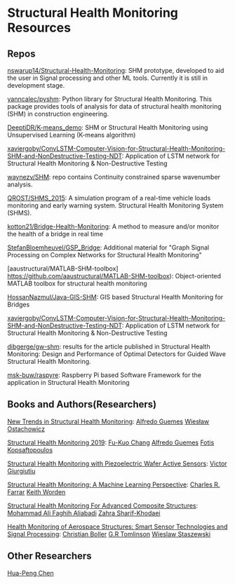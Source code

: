 # Structural Health Monitoring Resources


## Repos
[nswarup14/Structural-Health-Monitoring](https://github.com/nswarup14/Structural-Health-Monitoring): SHM prototype, developed to aid the user in Signal processing and other ML tools. Currently it is still in development stage.

[yanncalec/pyshm](https://github.com/yanncalec/pyshm): Python library for Structural Health Monitoring. This package provides tools of analysis for data of structural health monitoring (SHM) in construction engineering.

[DeeptiDR/K-means_demo](https://github.com/DeeptiDR/K-means_demo): SHM or Structural Health Monitoring using Unsupervised Learning (K-means algorithm)

[xaviergoby/ConvLSTM-Computer-Vision-for-Structural-Health-Monitoring-SHM-and-NonDestructive-Testing-NDT](https://github.com/xaviergoby/ConvLSTM-Computer-Vision-for-Structural-Health-Monitoring-SHM-and-NonDestructive-Testing-NDT): Application of LSTM network for Structural Health Monitoring & Non-Destructive Testing

[waynezv/SHM](https://github.com/waynezv/SHM): repo contains Continuity constrained sparse wavenumber analysis.

[QROST/SHMS_2015](https://github.com/QROST/SHMS_2015): A simulation program of a real-time vehicle loads monitoring and early warning system. Structural Health Monitoring System (SHMS).

[kotton21/Bridge-Health-Monitoring](https://github.com/kotton21/Bridge-Health-Monitoring): A method to measure and/or monitor the health of a bridge in real time

[StefanBloemheuvel/GSP_Bridge](https://github.com/StefanBloemheuvel/GSP_Bridge): Additional material for "Graph Signal Processing on Complex Networks for Structural Health Monitoring"

[aaustructural/MATLAB-SHM-toolbox] https://github.com/aaustructural/MATLAB-SHM-toolbox): Object-oriented MATLAB toolbox for structural health monitoring

[HossanNazmul/Java-GIS-SHM](https://github.com/HossanNazmul/Java-GIS-SHM): GIS based Structural Health Monitoring for Bridges

[xaviergoby/ConvLSTM-Computer-Vision-for-Structural-Health-Monitoring-SHM-and-NonDestructive-Testing-NDT](https://github.com/xaviergoby/ConvLSTM-Computer-Vision-for-Structural-Health-Monitoring-SHM-and-NonDestructive-Testing-NDT): Application of LSTM network for Structural Health Monitoring & Non-Destructive Testing

[dibgerge/gw-shm](https://github.com/dibgerge/gw-shm): results for the article published in Structural Health Monitoring: Design and Performance of Optimal Detectors for Guided Wave Structural Health Monitoring.

[msk-buw/raspyre](https://github.com/msk-buw/raspyre): Raspberry Pi based Software Framework for the application in Structural Health Monitoring


## Books and Authors(Researchers)

[New Trends in Structural Health Monitoring](https://books.google.com/books/about/New_Trends_in_Structural_Health_Monitori.html): [Alfredo Guemes](https://scholar.google.com/citations?user=CeO_jmsAAAAJ) [Wiesław Ostachowicz](https://www.imp.gda.pl/en/wieslaw-ostachowicz)

[Structural Health Monitoring 2019](https://books.google.com/books/about/Structural_Health_Monitoring_2019.html): [Fu-Kuo Chang](https://profiles.stanford.edu/fu-kuo-chang) [Alfredo Guemes](https://scholar.google.com/citations?user=CeO_jmsAAAAJ) [Fotis Kopsaftopoulos](https://scholar.google.co.in/citations?user=5Jaec-kAAAAJ)

[Structural Health Monitoring with Piezoelectric Wafer Active Sensors](https://books.google.com/books/about/Structural_Health_Monitoring_with_Piezoe.html): [Victor Giurgiutiu](https://scholar.google.co.in/citations?user=N_jW68UAAAAJ)

[Structural Health Monitoring: A Machine Learning Perspective](https://books.google.com/books/about/Structural_Health_Monitoring.html): [Charles R. Farrar](https://scholar.google.co.in/citations?user=Iz4v9FwAAAAJ) [Keith Worden](https://scholar.google.co.uk/citations?user=Epgfi_UAAAAJ)

[Structural Health Monitoring For Advanced Composite Structures](https://books.google.com/books/about/Structural_Health_Monitoring_For_Advance.html): [Mohammad Ali Faghih Aliabadi](https://scholar.google.com/citations?user=F2SvQ4cAAAAJ) [Zahra Sharif-Khodaei](https://scholar.google.co.in/citations?user=iy8X1bUAAAAJ)

[Health Monitoring of Aerospace Structures: Smart Sensor Technologies and Signal Processing](https://books.google.com/books/about/Health_Monitoring_of_Aerospace_Structure.html): [Christian Boller](https://www.researchgate.net/profile/Christian_Boller) [G.R Tomlinson](https://www.researchgate.net/scientific-contributions/GR-Tomlinson-72978109) [Wieslaw Staszewski](https://www.researchgate.net/profile/Wieslaw_Staszewski)


## Other Researchers

[Hua-Peng Chen](https://scholar.google.com/citations?user=pNu1t0oAAAAJ)




